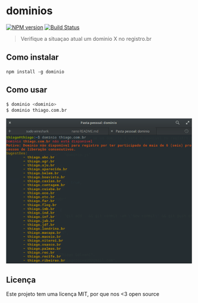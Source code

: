 # dominios 
[![NPM version](https://img.shields.io/npm/v/dominio.svg)](https://www.npmjs.com/package/dominio) [![Build Status](https://travis-ci.org/thiagopaiva99/dominios.svg?branch=master)](https://travis-ci.org/thiagopaiva99/dominios)

> Verifique a situaçao atual um dominio X no registro.br

## Como instalar

```console
npm install -g dominio
```

## Como usar

```sh
$ dominio <dominio>
$ dominio thiago.com.br
```

![dominios result](howto.png)

## Licença

Este projeto tem uma licença MIT, por que nos <3 open source
